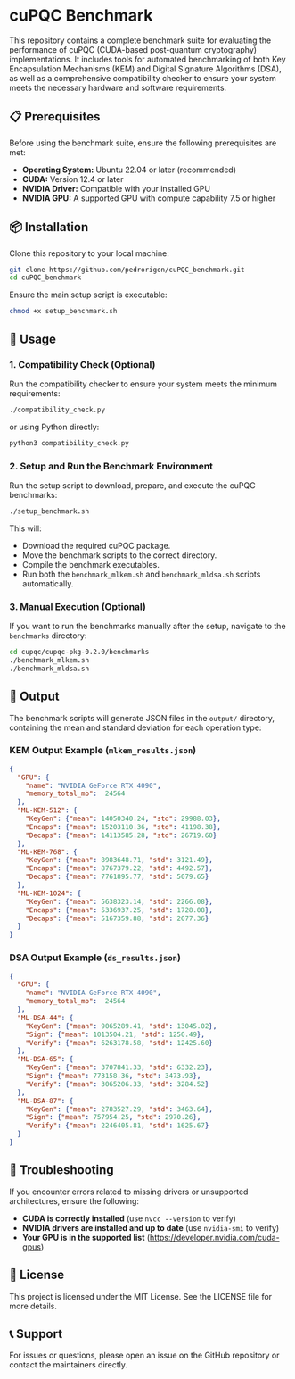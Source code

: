 # cuPQC Benchmark

This repository contains a complete benchmark suite for evaluating the performance of cuPQC (CUDA-based post-quantum cryptography) implementations. It includes tools for automated benchmarking of both Key Encapsulation Mechanisms (KEM) and Digital Signature Algorithms (DSA), as well as a comprehensive compatibility checker to ensure your system meets the necessary hardware and software requirements.

## 📋 Prerequisites

Before using the benchmark suite, ensure the following prerequisites are met:

* **Operating System:** Ubuntu 22.04 or later (recommended)
* **CUDA:** Version 12.4 or later
* **NVIDIA Driver:** Compatible with your installed GPU
* **NVIDIA GPU:** A supported GPU with compute capability 7.5 or higher

## 📦 Installation

Clone this repository to your local machine:

```bash
git clone https://github.com/pedrorigon/cuPQC_benchmark.git
cd cuPQC_benchmark
```

Ensure the main setup script is executable:

```bash
chmod +x setup_benchmark.sh
```

## 🚀 Usage

### 1. Compatibility Check (Optional)

Run the compatibility checker to ensure your system meets the minimum requirements:

```bash
./compatibility_check.py
```

or using Python directly:

```bash
python3 compatibility_check.py
```

### 2. Setup and Run the Benchmark Environment

Run the setup script to download, prepare, and execute the cuPQC benchmarks:

```bash
./setup_benchmark.sh
```

This will:

* Download the required cuPQC package.
* Move the benchmark scripts to the correct directory.
* Compile the benchmark executables.
* Run both the `benchmark_mlkem.sh` and `benchmark_mldsa.sh` scripts automatically.

### 3. Manual Execution (Optional)

If you want to run the benchmarks manually after the setup, navigate to the `benchmarks` directory:

```bash
cd cupqc/cupqc-pkg-0.2.0/benchmarks
./benchmark_mlkem.sh
./benchmark_mldsa.sh
```

## 📝 Output

The benchmark scripts will generate JSON files in the `output/` directory, containing the mean and standard deviation for each operation type:

### **KEM Output Example (`mlkem_results.json`)**

```json
{
  "GPU": {
    "name": "NVIDIA GeForce RTX 4090",
    "memory_total_mb":  24564
  },
  "ML-KEM-512": {
    "KeyGen": {"mean": 14050340.24, "std": 29988.03},
    "Encaps": {"mean": 15203110.36, "std": 41198.38},
    "Decaps": {"mean": 14113585.28, "std": 26719.60}
  },
  "ML-KEM-768": {
    "KeyGen": {"mean": 8983648.71, "std": 3121.49},
    "Encaps": {"mean": 8767379.22, "std": 4492.57},
    "Decaps": {"mean": 7761895.77, "std": 5079.65}
  },
  "ML-KEM-1024": {
    "KeyGen": {"mean": 5638323.14, "std": 2266.08},
    "Encaps": {"mean": 5336937.25, "std": 1728.08},
    "Decaps": {"mean": 5167359.88, "std": 2077.36}
  }
}
```

### **DSA Output Example (`ds_results.json`)**

```json
{
  "GPU": {
    "name": "NVIDIA GeForce RTX 4090",
    "memory_total_mb":  24564
  },
  "ML-DSA-44": {
    "KeyGen": {"mean": 9065289.41, "std": 13045.02},
    "Sign": {"mean": 1013504.21, "std": 1250.49},
    "Verify": {"mean": 6263178.58, "std": 12425.60}
  },
  "ML-DSA-65": {
    "KeyGen": {"mean": 3707841.33, "std": 6332.23},
    "Sign": {"mean": 773158.36, "std": 3473.93},
    "Verify": {"mean": 3065206.33, "std": 3284.52}
  },
  "ML-DSA-87": {
    "KeyGen": {"mean": 2783527.29, "std": 3463.64},
    "Sign": {"mean": 757954.25, "std": 2970.26},
    "Verify": {"mean": 2246405.81, "std": 1625.67}
  }
}
```

## 🔧 Troubleshooting

If you encounter errors related to missing drivers or unsupported architectures, ensure the following:

* **CUDA is correctly installed** (use `nvcc --version` to verify)
* **NVIDIA drivers are installed and up to date** (use `nvidia-smi` to verify)
* **Your GPU is in the supported list** (https://developer.nvidia.com/cuda-gpus)

## 📄 License

This project is licensed under the MIT License. See the LICENSE file for more details.

## 📞 Support

For issues or questions, please open an issue on the GitHub repository or contact the maintainers directly.
